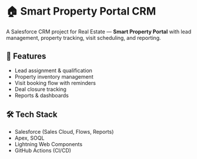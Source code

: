 # 🏠 Smart Property Portal CRM

A Salesforce CRM project for Real Estate — **Smart Property Portal** with lead management, property tracking, visit scheduling, and reporting.

## 🚀 Features
- Lead assignment & qualification
- Property inventory management
- Visit booking flow with reminders
- Deal closure tracking
- Reports & dashboards

## 🛠️ Tech Stack
- Salesforce (Sales Cloud, Flows, Reports)
- Apex, SOQL
- Lightning Web Components
- GitHub Actions (CI/CD)

